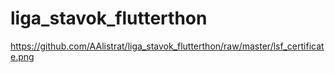 # liga_stavok_flutterthon
https://github.com/AAlistrat/liga_stavok_flutterthon/raw/master/lsf_certificate.png
